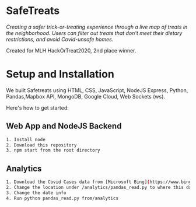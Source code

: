 # SafeTreats
<em>Creating a safer trick-or-treating experience through a live map of treats in the neighborhood. Users can filter out treats that don't meet their dietary restrictions, and avoid Covid-unsafe homes. </em>

Created for MLH HackOrTreat2020, 2nd place winner.

# Setup and Installation

We built Safetreats using HTML, CSS, JavaScript,  NodeJS Express, Python, Pandas,Mapbox API, MongoDB, Google Cloud, Web Sockets (ws).

Here's how to get started:

## Web App and NodeJS Backend

```bash
1. Install node
2. Download this repository
3. npm start from the root directory
```

## Analytics

```bash
1. Download the Covid Cases data from [Microsoft Bing](https://www.bing.com/covid/local/canada)
2. Change the location under /analytics/pandas_read.py to where this dataset is stored
3. Change the date info
4. Run python pandas_read.py from/analytics
```
